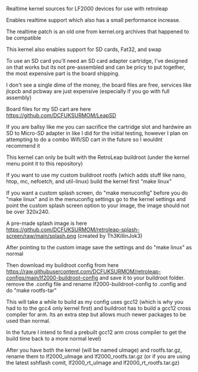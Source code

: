 Realtime kernel sources for LF2000 devices for use with retroleap

Enables realtime support which also has a small performance increase.

The realtime patch is an old one from kernel.org archives that happened to be compatible

This kernel also enables support for SD cards, Fat32, and swap

To use an SD card you'll need an SD card adapter cartridge, I've designed on that works but its not pre-assembled and can be pricy to put together, the most expensive part is the board shipping.

I don't see a single dime of the money, the board files are free, services like jlcpcb and pcbway are just expensive (especially if you go with full assembly)

Board files for my SD cart are here https://github.com/DCFUKSURMOM/LeapSD

If you are ballsy like me you can sacrifice the cartridge slot and hardwire an SD to Micro-SD adapter in like I did for the initial testing, however I plan on attempting to do a combo Wifi/SD cart in the future so I wouldnt recommend it

This kernel can only be built with the RetroLeap buildroot (under the kernel menu point it to this repository)

If you want to use my custom buildroot rootfs (which adds stuff like nano, htop, mc, nefoetch, and util-linux) build the kernel first "make linux" 

If you want a custom splash screen, do "make menuconfig" before you do "make linux" and in the menuconfig settings go to the kernel settings and point the custom splash screen option to your image, the image should not be over 320x240.

A pre-made splash image is here https://github.com/DCFUKSURMOM/retroleap-splash-screen/raw/main/splash.png (created by Th3KillinJok3)

After pointing to the custom image save the settings and do "make linux" as normal

Then download my buildroot config from here https://raw.githubusercontent.com/DCFUKSURMOM/retroleap-configs/main/lf2000-buildroot-config and save it to your buildroot folder. remove the .config file and rename lf2000-buildroot-config to .config and do "make rootfs-tar" 

This will take a while to build as my config uses gcc12 (which is why you had to to the gcc4 only kernel first) and buildroot has to build a gcc12 cross compiler for arm. Its an extra step but allows much newer packages to be used than normal.

In the future I intend to find a prebuilt gcc12 arm cross compiler to get the build time back to a more normal level)

After you have both the kernel (will be named uImage) and rootfs.tar.gz, rename them to lf2000_uImage and lf2000_rootfs.tar.gz (or if you are using the latest sshflash comit, lf2000_rt_uImage and lf2000_rt_rootfs.tar.gz)

